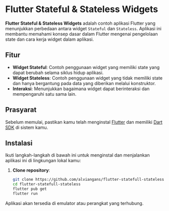 # Flutter Stateful & Stateless Widgets

**Flutter Stateful & Stateless Widgets** adalah contoh aplikasi Flutter yang menunjukkan perbedaan antara widget `Stateful` dan `Stateless`. Aplikasi ini membantu memahami konsep dasar dalam Flutter mengenai pengelolaan state dan cara kerja widget dalam aplikasi.

## Fitur

- **Widget Stateful**: Contoh penggunaan widget yang memiliki state yang dapat berubah selama siklus hidup aplikasi.
- **Widget Stateless**: Contoh penggunaan widget yang tidak memiliki state dan hanya bergantung pada data yang diberikan melalui konstruktor.
- **Interaksi**: Menunjukkan bagaimana widget dapat berinteraksi dan mempengaruhi satu sama lain.

## Prasyarat

Sebelum memulai, pastikan kamu telah menginstal [Flutter](https://flutter.dev/docs/get-started/install) dan memiliki [Dart SDK](https://dart.dev/get-dart) di sistem kamu.

## Instalasi

Ikuti langkah-langkah di bawah ini untuk menginstal dan menjalankan aplikasi ini di lingkungan lokal kamu:

1. **Clone repository**:
   ```bash
   git clone https://github.com/alviangans/flutter-statefull-stateless.git
   cd flutter-statefull-stateless
   flutter pub get
   flutter run
Aplikasi akan tersedia di emulator atau perangkat yang terhubung.

